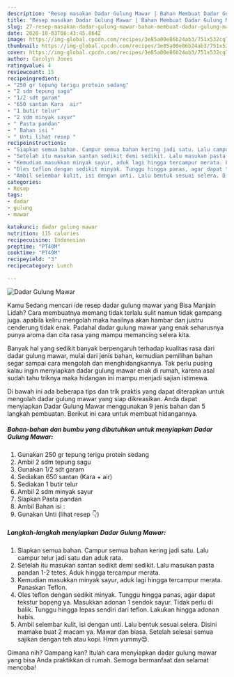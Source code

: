 ```yaml
---
description: "Resep masakan Dadar Gulung Mawar | Bahan Membuat Dadar Gulung Mawar Yang Menggugah Selera"
title: "Resep masakan Dadar Gulung Mawar | Bahan Membuat Dadar Gulung Mawar Yang Menggugah Selera"
slug: 27-resep-masakan-dadar-gulung-mawar-bahan-membuat-dadar-gulung-mawar-yang-menggugah-selera
date: 2020-10-03T06:43:45.864Z
image: https://img-global.cpcdn.com/recipes/3e85a00e86b24ab3/751x532cq70/dadar-gulung-mawar-foto-resep-utama.jpg
thumbnail: https://img-global.cpcdn.com/recipes/3e85a00e86b24ab3/751x532cq70/dadar-gulung-mawar-foto-resep-utama.jpg
cover: https://img-global.cpcdn.com/recipes/3e85a00e86b24ab3/751x532cq70/dadar-gulung-mawar-foto-resep-utama.jpg
author: Carolyn Jones
ratingvalue: 4
reviewcount: 15
recipeingredient:
- "250 gr tepung terigu protein sedang"
- "2 sdm tepung sagu"
- "1/2 sdt garam"
- "650 santan Kara  air"
- "1 butir telur"
- "2 sdm minyak sayur"
- " Pasta pandan"
- " Bahan isi "
- " Unti lihat resep "
recipeinstructions:
- "Siapkan semua bahan. Campur semua bahan kering jadi satu. Lalu campur telur jadi satu dan aduk rata."
- "Setelah itu masukan santan sedikit demi sedikit. Lalu masukan pasta pandan 1-2 tetes. Aduk hingga tercampur merata."
- "Kemudian masukkan minyak sayur, aduk lagi hingga tercampur merata. Panaskan Teflon."
- "Oles teflon dengan sedikit minyak. Tunggu hingga panas, agar dapat tekstur bopeng ya. Masukkan adonan 1 sendok sayur. Tidak perlu di balik. Tunggu hingga lepas sendiri dari teflon. Lakukan hingga adonan habis."
- "Ambil selembar kulit, isi dengan unti. Lalu bentuk sesuai selera. Disini mamake buat 2 macam ya. Mawar dan biasa. Setelah selesai semua sajikan dengan teh atau kopi. Hmm yummy😍."
categories:
- Resep
tags:
- dadar
- gulung
- mawar

katakunci: dadar gulung mawar 
nutrition: 115 calories
recipecuisine: Indonesian
preptime: "PT40M"
cooktime: "PT49M"
recipeyield: "3"
recipecategory: Lunch

---
```



![Dadar Gulung Mawar](https://img-global.cpcdn.com/recipes/3e85a00e86b24ab3/751x532cq70/dadar-gulung-mawar-foto-resep-utama.jpg)

Kamu Sedang mencari ide resep dadar gulung mawar yang Bisa Manjain Lidah? Cara membuatnya memang tidak terlalu sulit namun tidak gampang juga. apabila keliru mengolah maka hasilnya akan hambar dan justru cenderung tidak enak. Padahal dadar gulung mawar yang enak seharusnya punya aroma dan cita rasa yang mampu memancing selera kita.



Banyak hal yang sedikit banyak berpengaruh terhadap kualitas rasa dari dadar gulung mawar, mulai dari jenis bahan, kemudian pemilihan bahan segar sampai cara mengolah dan menghidangkannya. Tak perlu pusing kalau ingin menyiapkan dadar gulung mawar enak di rumah, karena asal sudah tahu triknya maka hidangan ini mampu menjadi sajian istimewa.


Di bawah ini ada beberapa tips dan trik praktis yang dapat diterapkan untuk mengolah dadar gulung mawar yang siap dikreasikan. Anda dapat menyiapkan Dadar Gulung Mawar menggunakan 9 jenis bahan dan 5 langkah pembuatan. Berikut ini cara untuk membuat hidangannya.

<!--inarticleads1-->

##### Bahan-bahan dan bumbu yang dibutuhkan untuk menyiapkan Dadar Gulung Mawar:

1. Gunakan 250 gr tepung terigu protein sedang
1. Ambil 2 sdm tepung sagu
1. Gunakan 1/2 sdt garam
1. Sediakan 650 santan (Kara + air)
1. Sediakan 1 butir telur
1. Ambil 2 sdm minyak sayur
1. Siapkan  Pasta pandan
1. Ambil  Bahan isi :
1. Gunakan  Unti (lihat resep 👇)




<!--inarticleads2-->

##### Langkah-langkah menyiapkan Dadar Gulung Mawar:

1. Siapkan semua bahan. Campur semua bahan kering jadi satu. Lalu campur telur jadi satu dan aduk rata.
1. Setelah itu masukan santan sedikit demi sedikit. Lalu masukan pasta pandan 1-2 tetes. Aduk hingga tercampur merata.
1. Kemudian masukkan minyak sayur, aduk lagi hingga tercampur merata. Panaskan Teflon.
1. Oles teflon dengan sedikit minyak. Tunggu hingga panas, agar dapat tekstur bopeng ya. Masukkan adonan 1 sendok sayur. Tidak perlu di balik. Tunggu hingga lepas sendiri dari teflon. Lakukan hingga adonan habis.
1. Ambil selembar kulit, isi dengan unti. Lalu bentuk sesuai selera. Disini mamake buat 2 macam ya. Mawar dan biasa. Setelah selesai semua sajikan dengan teh atau kopi. Hmm yummy😍.




Gimana nih? Gampang kan? Itulah cara menyiapkan dadar gulung mawar yang bisa Anda praktikkan di rumah. Semoga bermanfaat dan selamat mencoba!
